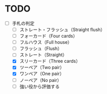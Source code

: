 # TODO

- [ ] 手札の判定
    - [ ] ストレート・フラッシュ（Straight flush）
    - [ ] フォーカード（Four cards）
    - [ ] フルハウス（Full house）
    - [ ] フラッシュ（Flush）
    - [ ] ストレート（Straight）
    - [x] スリーカード（Three cards）
    - [x] ツーペア（Two pair）
    - [x] ワンペア（One pair）
    - [ ] ノーペア（No pair）
    - [ ] 強い役から評価する
